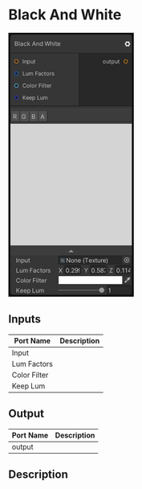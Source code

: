 # Black And White
![Mixture.BlackAndWhiteNode](../../images/Mixture.BlackAndWhiteNode.png)
## Inputs
Port Name | Description
--- | ---
Input | 
Lum Factors | 
Color Filter | 
Keep Lum | 

## Output
Port Name | Description
--- | ---
output | 

## Description

